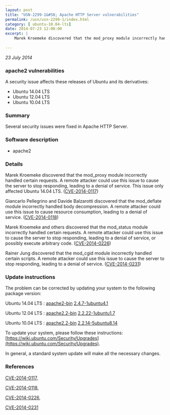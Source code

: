 ```yaml
---
layout: post
title: "USN-2299-1&#58; Apache HTTP Server vulnerabilities"
permalink: /usn/usn-2299-1/index.html
category: [ ubuntu-10.04-lts]
date: 2014-07-23 12:00:00
excerpt: |
    Marek Kroemeke discovered that the mod_proxy module incorrectly handled certain requests. A remote attacker could use this issue to cause the server to stop responding, leading to a denial of service. This issue only affected Ubuntu 14.04 LTS. ([CVE-2014-0117](http://people.ubuntu.com/~ubuntu-security/cve/CVE-2014-0117))
    
--- 
```

 
 

*23 July 2014*

### apache2 vulnerabilities

A security issue affects these releases of Ubuntu and its derivatives:

* Ubuntu 14.04 LTS
* Ubuntu 12.04 LTS
* Ubuntu 10.04 LTS

### Summary

Several security issues were fixed in Apache HTTP Server. 

### Software description

* apache2 

### Details

Marek Kroemeke discovered that the mod_proxy module incorrectly handled certain requests. A remote attacker could use this issue to cause the server to stop responding, leading to a denial of service. This issue only affected Ubuntu 14.04 LTS. ([CVE-2014-0117](http://people.ubuntu.com/~ubuntu-security/cve/CVE-2014-0117))

Giancarlo Pellegrino and Davide Balzarotti discovered that the mod_deflate module incorrectly handled body decompression. A remote attacker could use this issue to cause resource consumption, leading to a denial of service. ([CVE-2014-0118](http://people.ubuntu.com/~ubuntu-security/cve/CVE-2014-0118))

Marek Kroemeke and others discovered that the mod_status module incorrectly handled certain requests. A remote attacker could use this issue to cause the server to stop responding, leading to a denial of service, or possibly execute arbitrary code. ([CVE-2014-0226](http://people.ubuntu.com/~ubuntu-security/cve/CVE-2014-0226))

Rainer Jung discovered that the mod_cgid module incorrectly handled certain scripts. A remote attacker could use this issue to cause the server to stop responding, leading to a denial of service. ([CVE-2014-0231](http://people.ubuntu.com/~ubuntu-security/cve/CVE-2014-0231)) 

### Update instructions

The problem can be corrected by updating your system to the following package version:

Ubuntu 14.04 LTS
 : [apache2-bin](https://launchpad.net/ubuntu/+source/apache2) <span> [2.4.7-1ubuntu4.1](https://launchpad.net/ubuntu/+source/apache2/2.4.7-1ubuntu4.1) </span> 

Ubuntu 12.04 LTS
 : [apache2.2-bin](https://launchpad.net/ubuntu/+source/apache2) <span> [2.2.22-1ubuntu1.7](https://launchpad.net/ubuntu/+source/apache2/2.2.22-1ubuntu1.7) </span> 

Ubuntu 10.04 LTS
 : [apache2.2-bin](https://launchpad.net/ubuntu/+source/apache2) <span> [2.2.14-5ubuntu8.14](https://launchpad.net/ubuntu/+source/apache2/2.2.14-5ubuntu8.14) </span> 

To update your system, please follow these instructions: [https://wiki.ubuntu.com/Security/Upgrades](https://wiki.ubuntu.com/Security/Upgrades).

In general, a standard system update will make all the necessary changes. 

### References

 
 [CVE-2014-0117](http://people.ubuntu.com/~ubuntu-security/cve/CVE-2014-0117), 

 [CVE-2014-0118](http://people.ubuntu.com/~ubuntu-security/cve/CVE-2014-0118), 

 [CVE-2014-0226](http://people.ubuntu.com/~ubuntu-security/cve/CVE-2014-0226), 

 [CVE-2014-0231](http://people.ubuntu.com/~ubuntu-security/cve/CVE-2014-0231)
 

